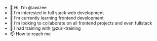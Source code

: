 - 👋 Hi, I’m @awizee
- 👀 I’m interested in full stack web development
- 🌱 I’m currently learning frontend development
- 💞️ I’m looking to collaborate on all frontend projects and even fullstack
- 🎉 I had training with @zuri-training
- 📫 How to reach me 

<!---
awizee/awizee is a ✨ special ✨ repository because its `README.md` (this file) appears on your GitHub profile.
You can click the Preview link to take a look at your changes.
--->
